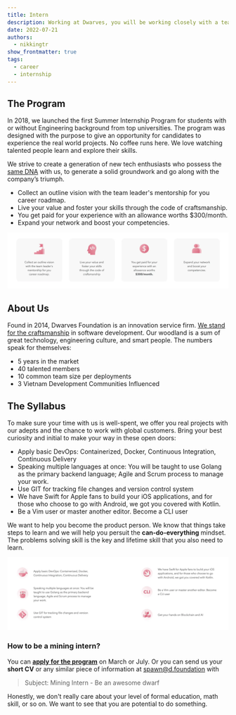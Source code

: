```yaml
---
title: Intern
description: Working at Dwarves, you will be working closely with a team of talented, kind people and working directly with our clients. There is a lot of freedom to contribute to the quality of the project and improve, or prove yourself
date: 2022-07-21
authors:
  - nikkingtr
show_frontmatter: true
tags:
  - career
  - internship
---
```


## The Program

In 2018, we launched the first Summer Internship Program for students with or without Engineering background from top universities. The program was designed with the purpose to give an opportunity for candidates to experience the real world projects. No coffee runs here. We love watching talented people learn and explore their skills.

We strive to create a generation of new tech enthusiasts who possess the [same DNA](../additional-info/what-we-value.md) with us, to generate a solid groundwork and go along with the company’s triumph.

- Collect an outline vision with the team leader's mentorship for you career roadmap.
- Live your value and foster your skills through the code of craftsmanship.
- You get paid for your experience with an allowance worths $300/month.
- Expand your network and boost your competencies.

![](assets/internship-program-01.webp)

## About Us

Found in 2014, Dwarves Foundation is an innovation service firm. [We stand for the craftsmanship](../additional-info/what-we-stand-for.md) in software development. Our woodland is a sum of great technology, engineering culture, and smart people. The numbers speak for themselves:

- 5 years in the market
- 40 talented members
- 10 common team size per deployments
- 3 Vietnam Development Communities Influenced

## The Syllabus

To make sure your time with us is well-spent, we offer you real projects with our adepts and the chance to work with global customers. Bring your best curiosity and initial to make your way in these open doors:

- Apply basic DevOps: Containerized, Docker, Continuous Integration, Continuous Delivery
- Speaking multiple languages at once: You will be taught to use Golang as the primary backend language; Agile and Scrum process to manage your work.
- Use GIT for tracking file changes and version control system
- We have Swift for Apple fans to build your iOS applications, and for those who choose to go with Android, we got you covered with Kotlin.
- Be a Vim user or master another editor. Become a CLI user

We want to help you become the product person. We know that things take steps to learn and we will help you persuit the **can-do-everything** mindset. The problems solving skill is the key and lifetime skill that you also need to learn.

![](assets/internship-program-02.webp)

### How to be a mining intern?

You can [**apply for the program**](https://internship.dwarves.foundation) on March or July. Or you can send us your **short CV** or any similar piece of information at [spawn@d.foundation](mailto:spawn@d.foundation) with

> Subject: Mining Intern - Be an awesome dwarf

Honestly, we don't really care about your level of formal education, math skill, or so on. We want to see that you are potential to do something.
